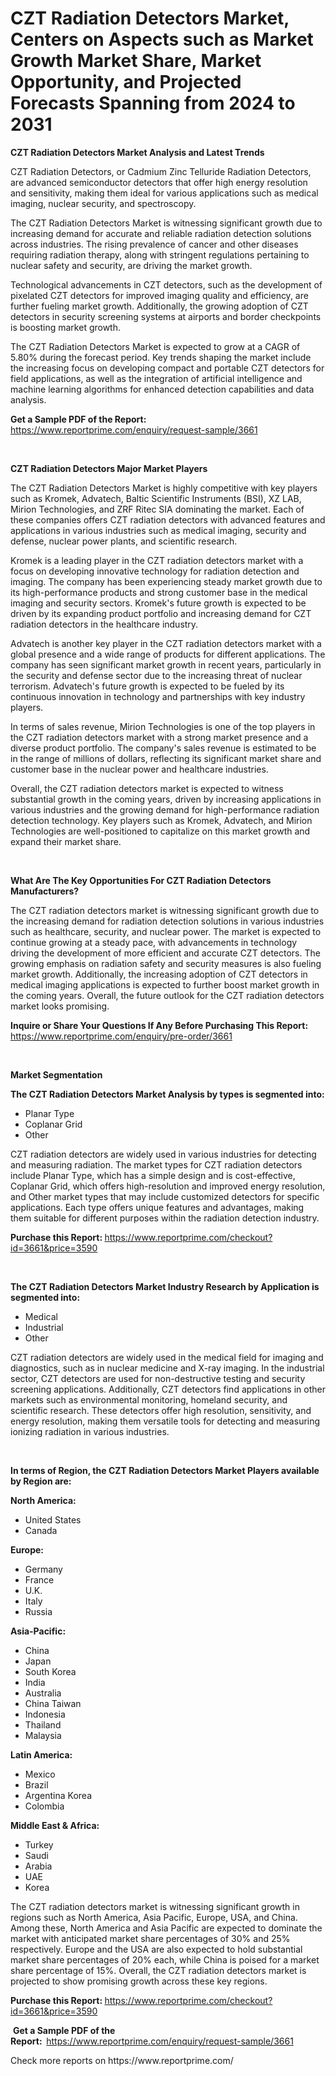<p><h1>CZT Radiation Detectors Market, Centers on Aspects such as Market Growth Market Share, Market Opportunity, and Projected Forecasts Spanning from 2024 to 2031</h1></p><p><strong>CZT Radiation Detectors Market Analysis and Latest Trends</strong></p>
<p><p>CZT Radiation Detectors, or Cadmium Zinc Telluride Radiation Detectors, are advanced semiconductor detectors that offer high energy resolution and sensitivity, making them ideal for various applications such as medical imaging, nuclear security, and spectroscopy.</p><p>The CZT Radiation Detectors Market is witnessing significant growth due to increasing demand for accurate and reliable radiation detection solutions across industries. The rising prevalence of cancer and other diseases requiring radiation therapy, along with stringent regulations pertaining to nuclear safety and security, are driving the market growth.</p><p>Technological advancements in CZT detectors, such as the development of pixelated CZT detectors for improved imaging quality and efficiency, are further fueling market growth. Additionally, the growing adoption of CZT detectors in security screening systems at airports and border checkpoints is boosting market growth.</p><p>The CZT Radiation Detectors Market is expected to grow at a CAGR of 5.80% during the forecast period. Key trends shaping the market include the increasing focus on developing compact and portable CZT detectors for field applications, as well as the integration of artificial intelligence and machine learning algorithms for enhanced detection capabilities and data analysis.</p></p>
<p><strong>Get a Sample PDF of the Report:&nbsp;</strong> <a href="https://www.reportprime.com/enquiry/request-sample/3661">https://www.reportprime.com/enquiry/request-sample/3661</a></p>
<p>&nbsp;</p>
<p><strong>CZT Radiation Detectors Major Market Players</strong></p>
<p><p>The CZT Radiation Detectors Market is highly competitive with key players such as Kromek, Advatech, Baltic Scientific Instruments (BSI), XZ LAB, Mirion Technologies, and ZRF Ritec SIA dominating the market. Each of these companies offers CZT radiation detectors with advanced features and applications in various industries such as medical imaging, security and defense, nuclear power plants, and scientific research.</p><p>Kromek is a leading player in the CZT radiation detectors market with a focus on developing innovative technology for radiation detection and imaging. The company has been experiencing steady market growth due to its high-performance products and strong customer base in the medical imaging and security sectors. Kromek's future growth is expected to be driven by its expanding product portfolio and increasing demand for CZT radiation detectors in the healthcare industry.</p><p>Advatech is another key player in the CZT radiation detectors market with a global presence and a wide range of products for different applications. The company has seen significant market growth in recent years, particularly in the security and defense sector due to the increasing threat of nuclear terrorism. Advatech's future growth is expected to be fueled by its continuous innovation in technology and partnerships with key industry players.</p><p>In terms of sales revenue, Mirion Technologies is one of the top players in the CZT radiation detectors market with a strong market presence and a diverse product portfolio. The company's sales revenue is estimated to be in the range of millions of dollars, reflecting its significant market share and customer base in the nuclear power and healthcare industries.</p><p>Overall, the CZT radiation detectors market is expected to witness substantial growth in the coming years, driven by increasing applications in various industries and the growing demand for high-performance radiation detection technology. Key players such as Kromek, Advatech, and Mirion Technologies are well-positioned to capitalize on this market growth and expand their market share.</p></p>
<p>&nbsp;</p>
<p><strong>What Are The Key Opportunities For CZT Radiation Detectors Manufacturers?</strong></p>
<p><p>The CZT radiation detectors market is witnessing significant growth due to the increasing demand for radiation detection solutions in various industries such as healthcare, security, and nuclear power. The market is expected to continue growing at a steady pace, with advancements in technology driving the development of more efficient and accurate CZT detectors. The growing emphasis on radiation safety and security measures is also fueling market growth. Additionally, the increasing adoption of CZT detectors in medical imaging applications is expected to further boost market growth in the coming years. Overall, the future outlook for the CZT radiation detectors market looks promising.</p></p>
<p><strong>Inquire or Share Your Questions If Any Before Purchasing This Report:</strong> <a href="https://www.reportprime.com/enquiry/pre-order/3661">https://www.reportprime.com/enquiry/pre-order/3661</a></p>
<p>&nbsp;</p>
<p><strong>Market Segmentation</strong></p>
<p><strong>The CZT Radiation Detectors Market Analysis by types is segmented into:</strong></p>
<p><ul><li>Planar Type</li><li>Coplanar Grid</li><li>Other</li></ul></p>
<p><p>CZT radiation detectors are widely used in various industries for detecting and measuring radiation. The market types for CZT radiation detectors include Planar Type, which has a simple design and is cost-effective, Coplanar Grid, which offers high-resolution and improved energy resolution, and Other market types that may include customized detectors for specific applications. Each type offers unique features and advantages, making them suitable for different purposes within the radiation detection industry.</p></p>
<p><strong>Purchase this Report:&nbsp;</strong><a href="https://www.reportprime.com/checkout?id=3661&price=3590">https://www.reportprime.com/checkout?id=3661&price=3590</a></p>
<p>&nbsp;</p>
<p><strong>The CZT Radiation Detectors Market Industry Research by Application is segmented into:</strong></p>
<p><ul><li>Medical</li><li>Industrial</li><li>Other</li></ul></p>
<p><p>CZT radiation detectors are widely used in the medical field for imaging and diagnostics, such as in nuclear medicine and X-ray imaging. In the industrial sector, CZT detectors are used for non-destructive testing and security screening applications. Additionally, CZT detectors find applications in other markets such as environmental monitoring, homeland security, and scientific research. These detectors offer high resolution, sensitivity, and energy resolution, making them versatile tools for detecting and measuring ionizing radiation in various industries.</p></p>
<p>&nbsp;</p>
<p><strong>In terms of Region, the CZT Radiation Detectors Market Players available by Region are:</strong></p>
<p>
    <p> <strong> North America: </strong>
        <ul>
            <li>United States</li>
            <li>Canada</li>
        </ul>
        </p> 
    <p> <strong> Europe: </strong>
        <ul>
            <li>Germany</li>
            <li>France</li>
            <li>U.K.</li>
            <li>Italy</li>
            <li>Russia</li>
        </ul>
        </p> 
    <p> <strong> Asia-Pacific: </strong>
        <ul>
            <li>China</li>
            <li>Japan</li>
            <li>South Korea</li>
            <li>India</li>
            <li>Australia</li>
            <li>China Taiwan</li>
            <li>Indonesia</li>
            <li>Thailand</li>
            <li>Malaysia</li>
        </ul>
        </p> 
    <p> <strong> Latin America: </strong>
        <ul>
            <li>Mexico</li>
            <li>Brazil</li>
            <li>Argentina Korea</li>
            <li>Colombia</li>
        </ul>
        </p> 
    <p> <strong> Middle East & Africa: </strong>
        <ul>
            <li>Turkey</li>
            <li>Saudi</li>
            <li>Arabia</li>
            <li>UAE</li>
            <li>Korea</li>
        </ul>
    </p>
    </p>
<p><p>The CZT radiation detectors market is witnessing significant growth in regions such as North America, Asia Pacific, Europe, USA, and China. Among these, North America and Asia Pacific are expected to dominate the market with anticipated market share percentages of 30% and 25% respectively. Europe and the USA are also expected to hold substantial market share percentages of 20% each, while China is poised for a market share percentage of 15%. Overall, the CZT radiation detectors market is projected to show promising growth across these key regions.</p></p>
<p><strong>Purchase this Report: </strong><a href="https://www.reportprime.com/checkout?id=3661&price=3590">https://www.reportprime.com/checkout?id=3661&price=3590</a></p>
<p>&nbsp;<strong>Get a Sample PDF of the Report:&nbsp;&nbsp;</strong><a href="https://www.reportprime.com/enquiry/request-sample/3661">https://www.reportprime.com/enquiry/request-sample/3661</a></p>
<p><strong></strong></p>
<p>Check more reports on https://www.reportprime.com/</p>